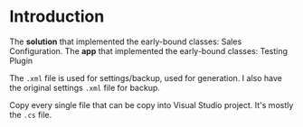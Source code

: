 # Introduction

The **solution** that implemented the early-bound classes: Sales Configuration.
The **app** that implemented the early-bound classes: Testing Plugin

The `.xml` file is used for settings/backup, used for generation. I also have the original settings `.xml` file for backup.

Copy every single file that can be copy into Visual Studio project. It's mostly the `.cs` file.
